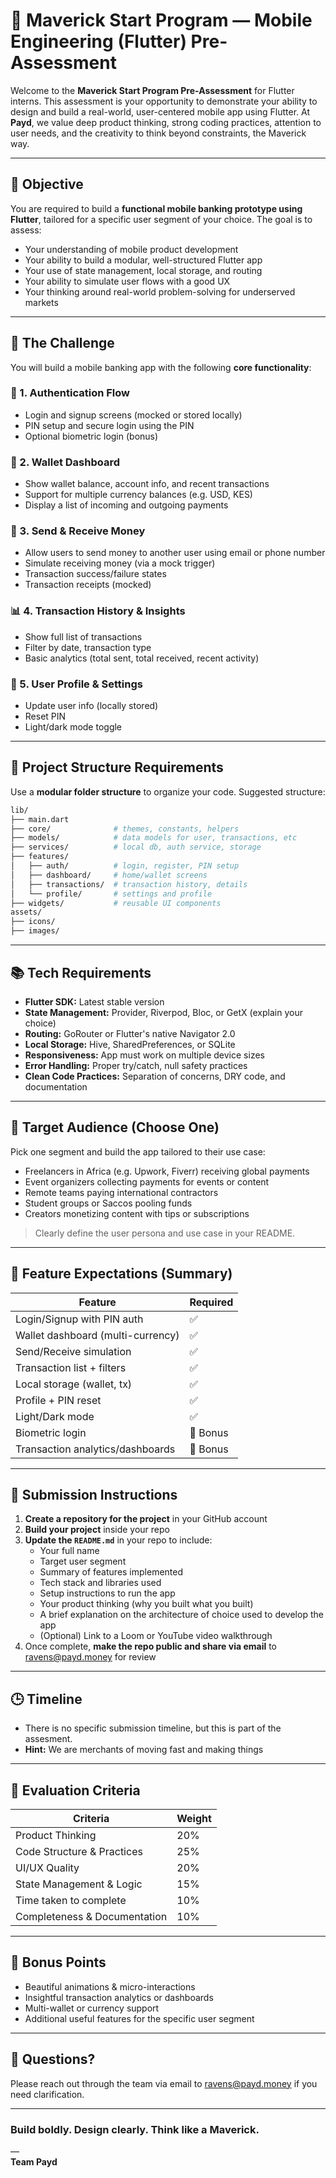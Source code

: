# 🚀 Maverick Start Program — Mobile Engineering (Flutter) Pre-Assessment

Welcome to the **Maverick Start Program Pre-Assessment** for Flutter interns. This assessment is your opportunity to demonstrate your ability to design and build a real-world, user-centered mobile app using Flutter. At **Payd**, we value deep product thinking, strong coding practices, attention to user needs, and the creativity to think beyond constraints, the Maverick way.

---

## 🧠 Objective

You are required to build a **functional mobile banking prototype using Flutter**, tailored for a specific user segment of your choice. The goal is to assess:

- Your understanding of mobile product development
- Your ability to build a modular, well-structured Flutter app
- Your use of state management, local storage, and routing
- Your ability to simulate user flows with a good UX
- Your thinking around real-world problem-solving for underserved markets

---

## 🎯 The Challenge

You will build a mobile banking app with the following **core functionality**:

### 🔐 1. Authentication Flow
- Login and signup screens (mocked or stored locally)
- PIN setup and secure login using the PIN
- Optional biometric login (bonus)

### 💼 2. Wallet Dashboard
- Show wallet balance, account info, and recent transactions
- Support for multiple currency balances (e.g. USD, KES)
- Display a list of incoming and outgoing payments

### 💸 3. Send & Receive Money
- Allow users to send money to another user using email or phone number
- Simulate receiving money (via a mock trigger)
- Transaction success/failure states
- Transaction receipts (mocked)

### 📊 4. Transaction History & Insights
- Show full list of transactions
- Filter by date, transaction type
- Basic analytics (total sent, total received, recent activity)

### 🧑 5. User Profile & Settings
- Update user info (locally stored)
- Reset PIN
- Light/dark mode toggle

---

## 📂 Project Structure Requirements

Use a **modular folder structure** to organize your code. Suggested structure:

```bash
lib/
├── main.dart
├── core/              # themes, constants, helpers
├── models/            # data models for user, transactions, etc
├── services/          # local db, auth service, storage
├── features/
│   ├── auth/          # login, register, PIN setup
│   ├── dashboard/     # home/wallet screens
│   ├── transactions/  # transaction history, details
│   └── profile/       # settings and profile
├── widgets/           # reusable UI components
assets/
├── icons/
├── images/
```

---

## 📚 Tech Requirements

- **Flutter SDK:** Latest stable version
- **State Management:** Provider, Riverpod, Bloc, or GetX (explain your choice)
- **Routing:** GoRouter or Flutter's native Navigator 2.0
- **Local Storage:** Hive, SharedPreferences, or SQLite
- **Responsiveness:** App must work on multiple device sizes
- **Error Handling:** Proper try/catch, null safety practices
- **Clean Code Practices:** Separation of concerns, DRY code, and documentation

---

## 👥 Target Audience (Choose One)

Pick one segment and build the app tailored to their use case:

- Freelancers in Africa (e.g. Upwork, Fiverr) receiving global payments
- Event organizers collecting payments for events or content
- Remote teams paying international contractors
- Student groups or Saccos pooling funds
- Creators monetizing content with tips or subscriptions

> Clearly define the user persona and use case in your README.

---

## 🔧 Feature Expectations (Summary)

| Feature                          | Required |
|----------------------------------|----------|
| Login/Signup with PIN auth       | ✅        |
| Wallet dashboard (multi-currency)| ✅        |
| Send/Receive simulation          | ✅        |
| Transaction list + filters       | ✅        |
| Local storage (wallet, tx)       | ✅        |
| Profile + PIN reset              | ✅        |
| Light/Dark mode                  | ✅        |
| Biometric login                  | 🔁 Bonus |
| Transaction analytics/dashboards| 🔁 Bonus |

---

## 📌 Submission Instructions

1. **Create a repository for the project** in your GitHub account
2. **Build your project** inside your repo
3. **Update the `README.md`** in your repo to include:
   - Your full name
   - Target user segment
   - Summary of features implemented
   - Tech stack and libraries used
   - Setup instructions to run the app
   - Your product thinking (why you built what you built)
   - A brief explanation on the architecture of choice used to develop the app
   - (Optional) Link to a Loom or YouTube video walkthrough
4. Once complete, **make the repo public and share via email** to ravens@payd.money for review

---

## 🕒 Timeline

- There is no specific submission timeline, but this is part of the assesment.
- **Hint:** We are merchants of moving fast and making things

---

## 🧭 Evaluation Criteria

| Criteria                     | Weight |
|------------------------------|--------|
| Product Thinking              | 20%    |
| Code Structure & Practices    | 25%    |
| UI/UX Quality                 | 20%    |
| State Management & Logic      | 15%    |
| Time taken to complete        | 10%    |
| Completeness & Documentation  | 10%    |

---

## 🌟 Bonus Points

- Beautiful animations & micro-interactions
- Insightful transaction analytics or dashboards
- Multi-wallet or currency support
- Additional useful features for the specific user segment

---

## 💬 Questions?

Please reach out through the team via email to ravens@payd.money if you need clarification.

---

### Build boldly. Design clearly. Think like a Maverick.

—  
**Team Payd**
